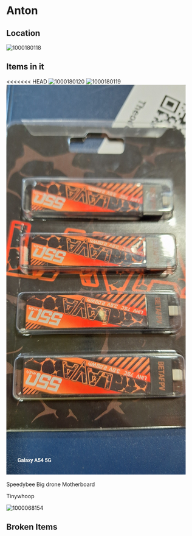  # Anton

## Location 
![1000180118](8ded24e836585b5846e0d7fa57d4d1d7_MD5.jpg)


## Items in it
<<<<<<< HEAD
![1000180120](d289860e4ced25fd9f8b7f85cbaff74b_MD5.jpg)
![1000180119](ab4fda25cb725c63ca9d22d3e304e4c5_MD5.jpg)
![1000068154](7f8d2500327e72f6192c68c7f4489a55_MD5.jpg)

Speedybee Big drone Motherboard

Tinywhoop 

![1000068154](https://github.com/user-attachments/assets/3a203a94-396e-4354-a88a-7fcccb950166)

## Broken Items
